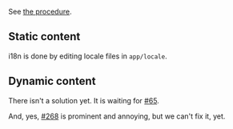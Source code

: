 See [the procedure](http://us3.campaign-archive1.com/?u=c86c5e56e46659873417a8f1c&id=f89f8903f2).

## Static content
i18n is done by editing locale files in `app/locale`.

## Dynamic content

There isn't a solution yet. It is waiting for [#65](https://github.com/codecombat/codecombat/issues/65).

And, yes, [#268](https://github.com/codecombat/codecombat/issues/268) is prominent and annoying, but we can't fix it, yet.
